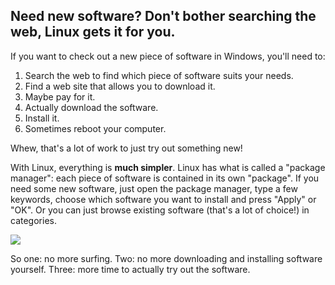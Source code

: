 <?php require("../../entete.php");?> <?php require("../../base.php");?> <?php require("../../fonctions.php");?>

<div id="corps">

<h2>Need new software? Don't bother searching the web, Linux gets it for you.</h2>

<p>If you want to check out a new piece of software in Windows, you'll 
need to:</p>

<ol>
<li>Search the web to find which piece of software suits your needs.</li>
<li>Find a web site that allows you to download it.</li>
<li>Maybe pay for it.</li>
<li>Actually download the software.</li>
<li>Install it.</li>
<li>Sometimes reboot your computer.</li>
</ol>

<p>Whew, that's a lot of work to just try out something new!</p>

<p>With Linux, everything is <b>much simpler</b>. Linux has what is 
called a "package manager": each piece of software is contained in its 
own "package". If you need some new software, just open the package 
manager, type a few keywords, choose which software you want to install 
and press "Apply" or "OK". Or you can just browse existing software 
(that's a lot of choice!) in categories.</p>

<img src="Images/synaptic.png" />

<p>So one: no more surfing. Two: no more downloading and installing 
software yourself. Three: more time to actually try out the software.</p>

</div>


